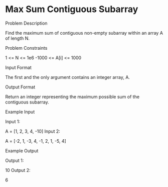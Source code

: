 # Max Sum Contiguous Subarray

Problem Description

Find the maximum sum of contiguous non-empty subarray within an array A of length N.



Problem Constraints

1 <= N <= 1e6
-1000 <= A[i] <= 1000



Input Format

The first and the only argument contains an integer array, A.



Output Format

Return an integer representing the maximum possible sum of the contiguous subarray.



Example Input

Input 1:

A = [1, 2, 3, 4, -10]
Input 2:

A = [-2, 1, -3, 4, -1, 2, 1, -5, 4]


Example Output

Output 1:

10
Output 2:

6 